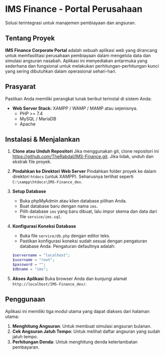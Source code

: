 # IMS Finance - Portal Perusahaan

Solusi terintegrasi untuk manajemen pembiayaan dan angsuran.

## Tentang Proyek

**IMS Finance Corporate Portal** adalah sebuah aplikasi web yang dirancang untuk memfasilitasi perusahaan pembiayaan dalam mengelola data dan simulasi angsuran nasabah. Aplikasi ini menyediakan antarmuka yang sederhana dan fungsional untuk melakukan perhitungan-perhitungan kunci yang sering dibutuhkan dalam operasional sehari-hari.

## Prasyarat

Pastikan Anda memiliki perangkat lunak berikut terinstal di sistem Anda:

*   **Web Server Stack:** XAMPP / WAMP / MAMP atau sejenisnya.
    *   PHP >= 7.4
    *   MySQL / MariaDB
    *   Apache

## Instalasi & Menjalankan

1.  **Clone atau Unduh Repositori**
    Jika menggunakan git, clone repositori ini https://github.com/TheRabdal/IMS-Finance.git. Jika tidak, unduh dan ekstrak file proyek.

2.  **Pindahkan ke Direktori Web Server**
    Pindahkan folder proyek ke dalam direktori `htdocs` (untuk XAMPP). Seharusnya terlihat seperti `C:\xampp\htdocs\IMS-Finance_dev`.

3.  **Setup Database**
    *   Buka phpMyAdmin atau klien database pilihan Anda.
    *   Buat database baru dengan nama `ims`.
    *   Pilih database `ims` yang baru dibuat, lalu impor skema dan data dari file `service/ims.sql`.

4.  **Konfigurasi Koneksi Database**
    *   Buka file `service/db.php` dengan editor teks.
    *   Pastikan konfigurasi koneksi sudah sesuai dengan pengaturan database Anda. Pengaturan defaultnya adalah:
    ```php
    $servername = "localhost";
    $username = "root";
    $password = "";
    $dbname = "ims";
    ```

5.  **Akses Aplikasi**
    Buka browser Anda dan kunjungi alamat `http://localhost/IMS-Finance_dev/`.

## Penggunaan

Aplikasi ini memiliki tiga modul utama yang dapat diakses dari halaman utama:

1.  **Menghitung Angsuran**: Untuk membuat simulasi angsuran bulanan.
2.  **Cek Angsuran Jatuh Tempo**: Untuk melihat daftar angsuran yang sudah jatuh tempo.
3.  **Perhitungan Denda**: Untuk menghitung denda keterlambatan pembayaran.